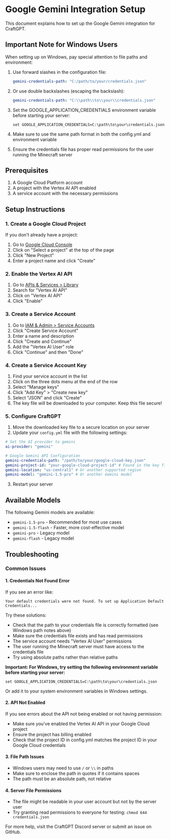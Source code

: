 # Google Gemini Integration Setup

This document explains how to set up the Google Gemini integration for CraftGPT.

## Important Note for Windows Users

When setting up on Windows, pay special attention to file paths and environment:

1. Use forward slashes in the configuration file:
   ```yaml
   gemini-credentials-path: "C:/path/to/your/credentials.json"
   ```

2. Or use double backslashes (escaping the backslash):
   ```yaml
   gemini-credentials-path: "C:\\path\\to\\your\\credentials.json"
   ```

3. Set the GOOGLE_APPLICATION_CREDENTIALS environment variable before starting your server:
   ```
   set GOOGLE_APPLICATION_CREDENTIALS=C:\path\to\your\credentials.json
   ```
   
4. Make sure to use the same path format in both the config.yml and environment variable

5. Ensure the credentials file has proper read permissions for the user running the Minecraft server

## Prerequisites

1. A Google Cloud Platform account
2. A project with the Vertex AI API enabled
3. A service account with the necessary permissions

## Setup Instructions

### 1. Create a Google Cloud Project

If you don't already have a project:
1. Go to [Google Cloud Console](https://console.cloud.google.com/)
2. Click on "Select a project" at the top of the page
3. Click "New Project"
4. Enter a project name and click "Create"

### 2. Enable the Vertex AI API

1. Go to [APIs & Services > Library](https://console.cloud.google.com/apis/library)
2. Search for "Vertex AI API"
3. Click on "Vertex AI API"
4. Click "Enable"

### 3. Create a Service Account

1. Go to [IAM & Admin > Service Accounts](https://console.cloud.google.com/iam-admin/serviceaccounts)
2. Click "Create Service Account"
3. Enter a name and description
4. Click "Create and Continue"
5. Add the "Vertex AI User" role
6. Click "Continue" and then "Done"

### 4. Create a Service Account Key

1. Find your service account in the list
2. Click on the three dots menu at the end of the row
3. Select "Manage keys"
4. Click "Add Key" > "Create new key"
5. Select "JSON" and click "Create"
6. The key file will be downloaded to your computer. Keep this file secure!

### 5. Configure CraftGPT

1. Move the downloaded key file to a secure location on your server
2. Update your `config.yml` file with the following settings:

```yaml
# Set the AI provider to gemini
ai-provider: "gemini"

# Google Gemini API Configuration
gemini-credentials-path: "/path/to/your/google-cloud-key.json"
gemini-project-id: "your-google-cloud-project-id" # Found in the key file or GCP console
gemini-location: "us-central1" # Or another supported region
gemini-model: "gemini-1.5-pro" # Or another Gemini model
```

3. Restart your server

## Available Models

The following Gemini models are available:

- `gemini-1.5-pro` - Recommended for most use cases
- `gemini-1.5-flash` - Faster, more cost-effective model
- `gemini-pro` - Legacy model
- `gemini-flash` - Legacy model

## Troubleshooting

### Common Issues

#### 1. Credentials Not Found Error
If you see an error like:
```
Your default credentials were not found. To set up Application Default Credentials...
```

Try these solutions:
- Check that the path to your credentials file is correctly formatted (see Windows path notes above)
- Make sure the credentials file exists and has read permissions
- The service account needs "Vertex AI User" permissions
- The user running the Minecraft server must have access to the credentials file
- Try using absolute paths rather than relative paths

**Important: For Windows, try setting the following environment variable before starting your server:**

```
set GOOGLE_APPLICATION_CREDENTIALS=C:\path\to\your\credentials.json
```

Or add it to your system environment variables in Windows settings.

#### 2. API Not Enabled
If you see errors about the API not being enabled or not having permission:
- Make sure you've enabled the Vertex AI API in your Google Cloud project
- Ensure the project has billing enabled
- Check that the project ID in config.yml matches the project ID in your Google Cloud credentials

#### 3. File Path Issues
- Windows users may need to use `/` or `\\` in paths
- Make sure to enclose the path in quotes if it contains spaces
- The path must be an absolute path, not relative

#### 4. Server File Permissions
- The file might be readable in your user account but not by the server user
- Try granting read permissions to everyone for testing: `chmod 644 credentials.json`

For more help, visit the CraftGPT Discord server or submit an issue on GitHub.